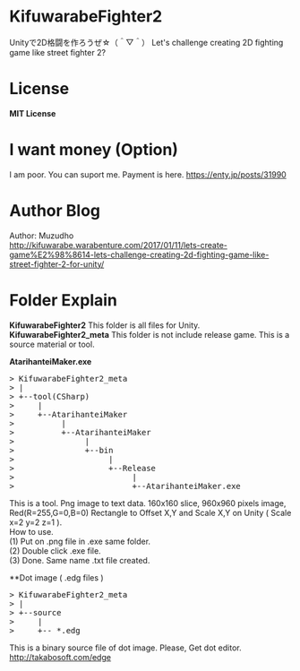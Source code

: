 # KifuwarabeFighter2
Unityで2D格闘を作ろうぜ☆（＾▽＾）  Let's challenge creating 2D fighting game like street fighter 2?

License
=======
**MIT License**  

I want money (Option)
=====================
I am poor. You can suport me. Payment is here. https://enty.jp/posts/31990  

Author Blog
===========
Author: Muzudho  
http://kifuwarabe.warabenture.com/2017/01/11/lets-create-game%E2%98%8614-lets-challenge-creating-2d-fighting-game-like-street-fighter-2-for-unity/  

Folder Explain
==============
**KifuwarabeFighter2** This folder is all files for Unity.  
**KifuwarabeFighter2_meta** This folder is not include release game. This is a source material or tool.  

**AtarihanteiMaker.exe**  

<pre>
> KifuwarabeFighter2_meta  
> |  
> +--tool(CSharp)  
>     |  
>     +--AtarihanteiMaker  
>          |  
>          +--AtarihanteiMaker  
>               |  
>               +--bin  
>                    |  
>                    +--Release  
>                         |  
>                         +--AtarihanteiMaker.exe  
</pre>

This is a tool. Png image to text data. 160x160 slice, 960x960 pixels image, Red(R=255,G=0,B=0) Rectangle to Offset X,Y and Scale X,Y on Unity ( Scale x=2 y=2 z=1 ).  
How to use.  
(1) Put on .png file in .exe same folder.  
(2) Double click .exe file.  
(3) Done. Same name .txt file created.  

**Dot image ( .edg files )  

<pre>
> KifuwarabeFighter2_meta  
> |  
> +--source  
>     |  
>     +-- *.edg  
</pre>

This is a binary source file of dot image. Please, Get dot editor. http://takabosoft.com/edge  

